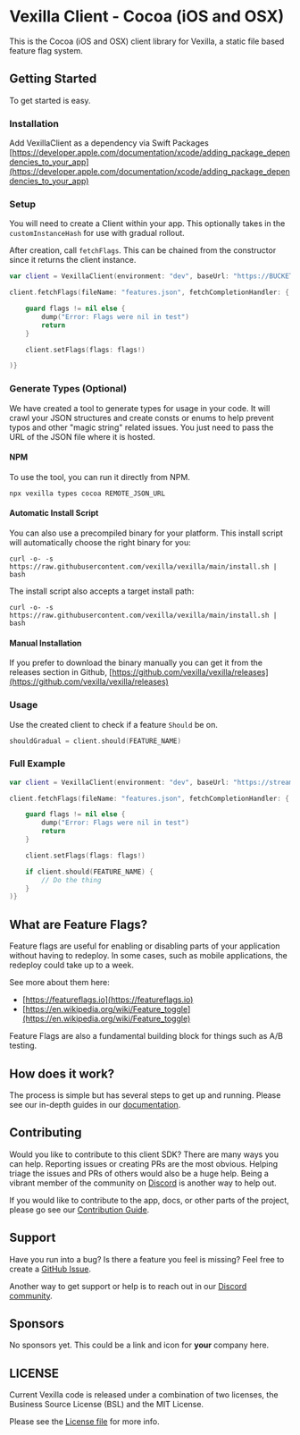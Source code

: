 # Vexilla Client - Cocoa (iOS and OSX)

This is the Cocoa (iOS and OSX) client library for Vexilla, a static file based feature flag system.

## Getting Started

To get started is easy.

### Installation

Add VexillaClient as a dependency via Swift Packages
[https://developer.apple.com/documentation/xcode/adding_package_dependencies_to_your_app](https://developer.apple.com/documentation/xcode/adding_package_dependencies_to_your_app)

### Setup

You will need to create a Client within your app. This optionally takes in the `customInstanceHash` for use with gradual rollout.

After creation, call `fetchFlags`. This can be chained from the constructor since it returns the client instance.

```swift
var client = VexillaClient(environment: "dev", baseUrl: "https://BUCKET_NAME.s3-website-AWS_REGION.amazonaws.com", customInstanceHash: userId)

client.fetchFlags(fileName: "features.json", fetchCompletionHandler: { flags, error in

    guard flags != nil else {
        dump("Error: Flags were nil in test")
        return
    }

    client.setFlags(flags: flags!)

)}
```

### Generate Types (Optional)

We have created a tool to generate types for usage in your code. It will crawl your JSON structures and create consts or enums to help prevent typos and other "magic string" related issues. You just need to pass the URL of the JSON file where it is hosted.

#### NPM

To use the tool, you can run it directly from NPM.

```
npx vexilla types cocoa REMOTE_JSON_URL
```

#### Automatic Install Script

You can also use a precompiled binary for your platform. This install script will automatically choose the right binary for you:

```
curl -o- -s https://raw.githubusercontent.com/vexilla/vexilla/main/install.sh | bash
```

The install script also accepts a target install path:

```
curl -o- -s https://raw.githubusercontent.com/vexilla/vexilla/main/install.sh | bash
```

#### Manual Installation

If you prefer to download the binary manually you can get it from the releases section in Github, [https://github.com/vexilla/vexilla/releases](https://github.com/vexilla/vexilla/releases)

### Usage

Use the created client to check if a feature `Should` be on.

```swift
shouldGradual = client.should(FEATURE_NAME)
```

### Full Example

```swift
var client = VexillaClient(environment: "dev", baseUrl: "https://streamparrot-feature-flags.s3.amazonaws.com", customInstanceHash: "b7e91cc5-ec76-4ec3-9c1c-075032a13a1a")

client.fetchFlags(fileName: "features.json", fetchCompletionHandler: { flags, error in

    guard flags != nil else {
        dump("Error: Flags were nil in test")
        return
    }

    client.setFlags(flags: flags!)

    if client.should(FEATURE_NAME) {
        // Do the thing
    }
)}
```

## What are Feature Flags?

Feature flags are useful for enabling or disabling parts of your application without having to redeploy. In some cases, such as mobile applications, the redeploy could take up to a week.

See more about them here:

- [https://featureflags.io](https://featureflags.io)
- [https://en.wikipedia.org/wiki/Feature_toggle](https://en.wikipedia.org/wiki/Feature_toggle)

Feature Flags are also a fundamental building block for things such as A/B testing.

## How does it work?

The process is simple but has several steps to get up and running. Please see our in-depth guides in our [documentation](https://vexilla.dev/documentation).

## Contributing

Would you like to contribute to this client SDK? There are many ways you can help. Reporting issues or creating PRs are the most obvious. Helping triage the issues and PRs of others would also be a huge help. Being a vibrant member of the community on [Discord](https://discord.gg/GbJu3d93TC) is another way to help out.

If you would like to contribute to the app, docs, or other parts of the project, please go see our [Contribution Guide](https://vexilla.dev/documentation/contributing).

## Support

Have you run into a bug? Is there a feature you feel is missing? Feel free to create a [GitHub Issue](https://github.com/vexilla/vexilla/issues).

Another way to get support or help is to reach out in our [Discord community](https://discord.gg/GbJu3d93TC).

## Sponsors

No sponsors yet. This could be a link and icon for **your** company here.

## LICENSE

Current Vexilla code is released under a combination of two licenses, the Business Source License (BSL) and the MIT License.

Please see the [License file](../../../LICENSE) for more info.
